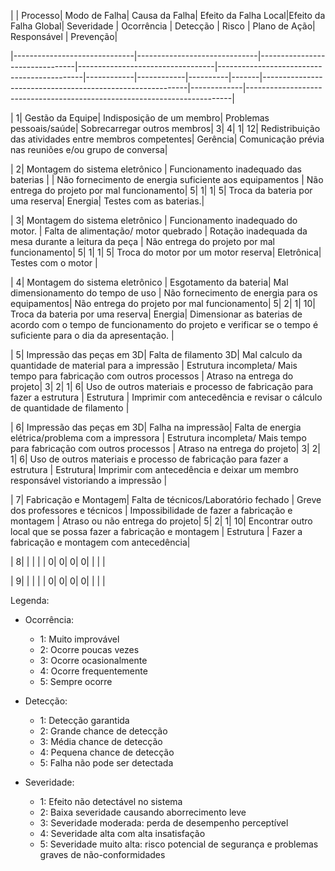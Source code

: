 | | Processo| Modo de Falha| Causa da Falha| Efeito da Falha Local|Efeito da Falha Global| Severidade | Ocorrência | Detecção | Risco | Plano de Ação| Responsável | Prevenção|

|------------------------------|------------------------------|--------------------------------|----------------------------------|--------------------------------------------|------------|------------|----------|-------|-----------------------------------------------------------|-------------|--------------------------------------------------------------------------|

| 1| Gestão da Equipe| Indisposição de um membro| Problemas pessoais/saúde| Sobrecarregar outros membros| 3| 4| 1| 12| Redistribuição das atividades entre membros competentes| Gerência| Comunicação prévia nas reuniões e/ou grupo de conversa|

| 2| Montagem do sistema eletrônico | Funcionamento inadequado das baterias | | Não fornecimento de energia suficiente aos equipamentos | Não entrega do projeto por mal funcionamento| 5| 1| 1| 5| Troca da bateria por uma reserva| Energia| Testes com as baterias.|

| 3| Montagem do sistema eletrônico | Funcionamento inadequado do motor. | Falta de alimentação/ motor quebrado | Rotação inadequada da mesa durante a leitura da peça  | Não entrega do projeto por mal funcionamento| 5| 1| 1| 5| Troca do motor por um motor reserva| Eletrônica| Testes com o motor                                                     |

| 4| Montagem do sistema eletrônico | Esgotamento da bateria| Mal dimensionamento do tempo de uso | Não fornecimento de energia para os equipamentos| Não entrega do projeto por mal funcionamento| 5| 2| 1| 10| Troca da bateria por uma reserva| Energia| Dimensionar as baterias de acordo com o tempo de funcionamento do projeto e verificar se o tempo é suficiente para o dia da apresentação. |

| 5| Impressão das peças em 3D| Falta de filamento 3D| Mal calculo da quantidade de material para a impressão | Estrutura incompleta/ Mais tempo para fabricação com outros processos | Atraso na entrega do projeto| 3| 2| 1| 6| Uso de outros materiais e processo de fabricação para fazer a estrutura | Estrutura   | Imprimir com antecedência e revisar o cálculo de quantidade de filamento |

| 6| Impressão das peças em 3D| Falha na impressão| Falta de energia elétrica/problema com a impressora | Estrutura incompleta/ Mais tempo para fabricação com outros processos | Atraso na entrega do projeto| 3| 2| 1| 6| Uso de outros materiais e processo de fabricação para fazer a estrutura | Estrutura| Imprimir com antecedência e deixar um membro responsável vistoriando a impressão |

| 7| Fabricação e Montagem| Falta de técnicos/Laboratório fechado | Greve dos professores e técnicos | Impossibilidade de fazer a fabricação e montagem    | Atraso ou não entrega do projeto| 5| 2| 1| 10| Encontrar outro local que se possa fazer a fabricação e montagem | Estrutura   | Fazer a fabricação e montagem com antecedência|

| 8| | | | | 0| 0| 0| 0| | | |

| 9| | | | | 0| 0| 0| 0| | | |

Legenda:

- Ocorrência:
  - 1: Muito improvável
  - 2: Ocorre poucas vezes
  - 3: Ocorre ocasionalmente
  - 4: Ocorre frequentemente
  - 5: Sempre ocorre

- Detecção:
  - 1: Detecção garantida
  - 2: Grande chance de detecção
  - 3: Média chance de detecção
  - 4: Pequena chance de detecção
  - 5: Falha não pode ser detectada

- Severidade:
  - 1: Efeito não detectável no sistema
  - 2: Baixa severidade causando aborrecimento leve
  - 3: Severidade moderada: perda de desempenho perceptível
  - 4: Severidade alta com alta insatisfação
  - 5: Severidade muito alta: risco potencial de segurança e problemas graves de não-conformidades